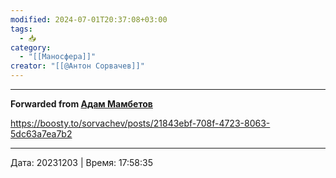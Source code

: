 ```yaml
---
modified: 2024-07-01T20:37:08+03:00
tags:
  - 📥
category:
  - "[[Маносфера]]"
creator: "[[@Антон Сорвачев]]"
---
```



***

**Forwarded from [Адам Мамбетов](https://t.me/Adammambetov)**

https://boosty.to/sorvachev/posts/21843ebf-708f-4723-8063-5dc63a7ea7b2

---

Дата: 20231203 | Время: 17:58:35

